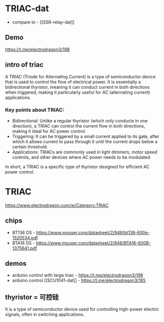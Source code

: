 
# TRIAC-dat

- compare to - [[SSR-relay-dat]]



## Demo 

https://t.me/electrodragon3/198

## intro of triac 

A TRIAC (Triode for Alternating Current) is a type of semiconductor device that is used to control the flow of electrical power. It is essentially a bidirectional thyristor, meaning it can conduct current in both directions when triggered, making it particularly useful for AC (alternating current) applications.

### Key points about TRIAC:

- Bidirectional: Unlike a regular thyristor (which only conducts in one direction), a TRIAC can control the current flow in both directions, making it ideal for AC power control.
- Triggering: It can be triggered by a small current applied to its gate, after which it allows current to pass through it until the current drops below a certain threshold.
- Applications: TRIACs are commonly used in light dimmers, motor speed controls, and other devices where AC power needs to be modulated.

In short, a TRIAC is a specific type of thyristor designed for efficient AC power control.



# TRIAC 

https://www.electrodragon.com/w/Category:TRIAC

## chips 
- BT136 DS - https://www.mouser.com/datasheet/2/848/bt136-600e-1520534.pdf
- BTA16 DS - https://www.mouser.com/datasheet/2/848/BTA16-600B-1375641.pdf


## demos 

- arduino control with large triac - https://t.me/electrodragon3/198
- arduino control [[SCU1041-dat]] - https://t.me/electrodragon3/185


## thyristor = 可控硅

It is a type of semiconductor device used for controlling high-power electric signals, often in switching applications.